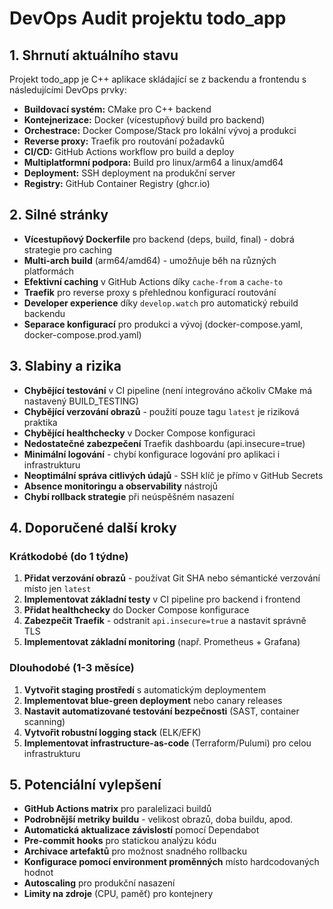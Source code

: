 # DevOps Audit projektu todo_app

## 1. Shrnutí aktuálního stavu

Projekt todo_app je C++ aplikace skládající se z backendu a frontendu s následujícími DevOps prvky:

- **Buildovací systém:** CMake pro C++ backend
- **Kontejnerizace:** Docker (vícestupňový build pro backend)
- **Orchestrace:** Docker Compose/Stack pro lokální vývoj a produkci
- **Reverse proxy:** Traefik pro routování požadavků
- **CI/CD:** GitHub Actions workflow pro build a deploy
- **Multiplatformní podpora:** Build pro linux/arm64 a linux/amd64
- **Deployment:** SSH deployment na produkční server
- **Registry:** GitHub Container Registry (ghcr.io)

## 2. Silné stránky

- **Vícestupňový Dockerfile** pro backend (deps, build, final) - dobrá strategie pro caching
- **Multi-arch build** (arm64/amd64) - umožňuje běh na různých platformách
- **Efektivní caching** v GitHub Actions díky `cache-from` a `cache-to`
- **Traefik** pro reverse proxy s přehlednou konfigurací routování
- **Developer experience** díky `develop.watch` pro automatický rebuild backendu
- **Separace konfigurací** pro produkci a vývoj (docker-compose.yaml, docker-compose.prod.yaml)

## 3. Slabiny a rizika

- **Chybějící testování** v CI pipeline (není integrováno ačkoliv CMake má nastavený BUILD_TESTING)
- **Chybějící verzování obrazů** - použití pouze tagu `latest` je riziková praktika
- **Chybějící healthchecky** v Docker Compose konfiguraci
- **Nedostatečné zabezpečení** Traefik dashboardu (api.insecure=true)
- **Minimální logování** - chybí konfigurace logování pro aplikaci i infrastrukturu
- **Neoptimální správa citlivých údajů** - SSH klíč je přímo v GitHub Secrets
- **Absence monitoringu a observability** nástrojů
- **Chybí rollback strategie** při neúspěšném nasazení

## 4. Doporučené další kroky

### Krátkodobé (do 1 týdne)

1. **Přidat verzování obrazů** - používat Git SHA nebo sémantické verzování místo jen `latest`
2. **Implementovat základní testy** v CI pipeline pro backend i frontend
3. **Přidat healthchecky** do Docker Compose konfigurace
4. **Zabezpečit Traefik** - odstranit `api.insecure=true` a nastavit správně TLS
5. **Implementovat základní monitoring** (např. Prometheus + Grafana)

### Dlouhodobé (1-3 měsíce)

1. **Vytvořit staging prostředí** s automatickým deploymentem
2. **Implementovat blue-green deployment** nebo canary releases
3. **Nastavit automatizované testování bezpečnosti** (SAST, container scanning)
4. **Vytvořit robustní logging stack** (ELK/EFK)
5. **Implementovat infrastructure-as-code** (Terraform/Pulumi) pro celou infrastrukturu

## 5. Potenciální vylepšení

- **GitHub Actions matrix** pro paralelizaci buildů
- **Podrobnější metriky buildu** - velikost obrazů, doba buildu, apod.
- **Automatická aktualizace závislostí** pomocí Dependabot
- **Pre-commit hooks** pro statickou analýzu kódu
- **Archivace artefaktů** pro možnost snadného rollbacku
- **Konfigurace pomocí environment proměnných** místo hardcodovaných hodnot
- **Autoscaling** pro produkční nasazení
- **Limity na zdroje** (CPU, paměť) pro kontejnery
